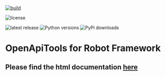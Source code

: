[![build](https://github.com/MarketSquare/robotframework-openapitools/actions/workflows/on-push.yml/badge.svg)](https://github.com/MarketSquare/robotframework-openapitools/actions/workflows/on-push.yml)
<!-- ![coverage](https://img.shields.io/codecov/c/github/MarketSquare/robotframework-openapitools/master) -->
![license](https://img.shields.io/pypi/l/robotframework-openapitools)

<!-- [![build](https://github.com/MarketSquare/robotframework-openapitools/actions/workflows/pythonapp.yml/badge.svg)](https://github.com/MarketSquare/robotframework-openapitools/actions/workflows/pythonapp.yml) -->
<!-- [![coverage](https://codecov.io/gh/MarketSquare/robotframework-openapitools/branch/master/graph/badge.svg)](https://codecov.io/gh/MarketSquare/robotframework-openapitools) -->

![latest release](https://img.shields.io/pypi/v/robotframework-openapitools?label=latest%20release)
![Python versions](https://img.shields.io/pypi/pyversions/robotframework-openapitools)
![PyPi downloads](https://img.shields.io/pypi/dm/robotframework-openapitools)
<!-- ![license](https://img.shields.io/pypi/l/robotframework-openapitools) -->

<!-- [![PyPi downloads](https://img.shields.io/pypi/dm/robotframework-openapitools)](https://pypi.python.org/pypi/robotframework-openapitools) -->
<!-- [![latest version](https://img.shields.io/pypi/v/robotframework-openapitools)](https://pypi.python.org/pypi/robotframework-openapitools) -->

<!-- ![PyPi](https://img.shields.io/pypi/v/robotframework-openapitools?label=pypi%20package) -->
<!-- ![PyPi downloads](https://img.shields.io/pypi/dm/robotframework-openapitools) -->

# OpenApiTools for Robot Framework

## Please find the html documentation [here](https://marketsquare.github.io/robotframework-openapitools)

